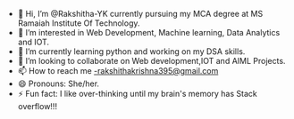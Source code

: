 - 👋 Hi, I’m @Rakshitha-YK currently pursuing my MCA degree at MS Ramaiah Institute Of Technology.
- 👀 I’m interested in Web Development, Machine learning, Data Analytics and IOT.
- 🌱 I’m currently learning python and working on my DSA skills.
- 💞️ I’m looking to collaborate on Web development,IOT and AIML Projects.
- 📫 How to reach me -rakshithakrishna395@gmail.com
- 😄 Pronouns: She/her.
- ⚡ Fun fact: I like over-thinking until my brain's memory has Stack overflow!!!

<!---
Rakshitha-YK/Rakshitha-YK is a ✨ special ✨ repository because its `README.md` (this file) appears on your GitHub profile.
You can click the Preview link to take a look at your changes.
--->
